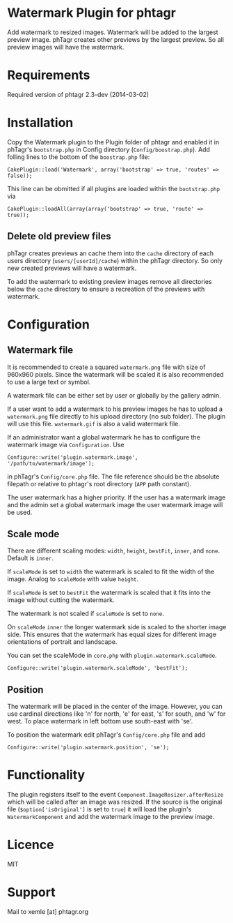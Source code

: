 # Watermark Plugin for phtagr

Add watermark to resized images. Watermark will be added to the largest preview
image. phTagr creates other previews by the largest preview. So all preview
images will have the watermark.


# Requirements

Required version of phtagr 2.3-dev (2014-03-02)


# Installation

Copy the Watermark plugin to the Plugin folder of phtagr and enabled it in 
phTagr's `bootstrap.php` in Config directory (`Config/boostrap.php`). Add folling
lines to the bottom of the `boostrap.php` file:

    CakePlugin::load('Watermark', array('bootstrap' => true, 'routes' => false));

This line can be obmitted if all plugins are loaded within the `bootstrap.php` 
via

    CakePlugin::loadAll(array(array('bootstrap' => true, 'route' => true));

## Delete old preview files

phTagr creates previews an cache them into the `cache` directory of each users
directory (`users/[userId]/cache`) within the phTagr directory. So only new
created previews will have a watermark.

To add the watermark to existing preview images remove all directories below 
the `cache` directory to ensure a recreation of the previews with watermark.


# Configuration

## Watermark file

It is recommended to create a squared `watermark.png` file with size of 960x960 
pixels. Since the watermark will be scaled it is also recommended to use a
large text or symbol.

A watermark file can be either set by user or globally by the gallery admin.

If a user want to add a watermark to his preview images he has to upload a
`watermark.png` file directly to his upload directory (no sub folder). The 
plugin will use this file. `watermark.gif` is also a valid watermark file.

If an administrator want a global watermark he has to configure the watermark
image via `Configuration`. Use

    Configure::write('plugin.watermark.image', '/path/to/watermark/image');

in phTagr's `Config/core.php` file. The file reference should be the absolute
filepath or relative to phtagr's root directory (`APP` path constant).

The user watermark has a higher priority. If the user has a watermark image
and the admin set a global watermark image the user watermark image will be
used.

## Scale mode

There are different scaling modes: `width`, `height`, `bestFit`, `inner`, 
and `none`. Default is `inner`.

If `scaleMode` is set to `width` the watermark is scaled to fit the width
of the image. Analog to `scaleMode` with value `height`.

If `scaleMode` is set to `bestFit` the watermark is scaled that it fits
into the image without cutting the watermark.

The watermark is not scaled if `scaleMode`  is set to `none`.

On `scaleMode` `inner` the longer watermark side is scaled to the shorter
image side. This ensures that the watermark has equal sizes for different
image orientations of portrait and landscape.

You can set the scaleMode in `core.php` with `plugin.watermark.scaleMode`.

    Configure::write('plugin.watermark.scaleMode', 'bestFit');

## Position

The watermark will be placed in the center of the image. However, you can use 
cardinal directions like 'n' for north, 'e' for east, 's' for south, and 
'w' for west. To place watermark in left bottom use south-east with 'se'.

To position the watermark edit phTagr's `Config/core.php` file and add

    Configure::write('plugin.watermark.position', 'se');
    

# Functionality

The plugin registers itself to the event `Component.ImageResizer.afterResize` 
which will be called after an image was resized. If the source is the original 
file (`$option['isOriginal']` is set to `true`) it will load the plugin's 
`WatermarkComponent` and add the watermark image to the preview image.


# Licence

MIT


# Support

Mail to xemle [at] phtagr.org